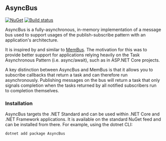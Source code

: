 ## AsyncBus

[![NuGet](https://img.shields.io/nuget/v/AsyncBus.svg)](https://www.nuget.org/packages/AsyncBus)
[![Build status](https://ci.appveyor.com/api/projects/status/cpqt8jse4hgfabsx?svg=true)](https://ci.appveyor.com/project/TAGC/asyncbus)

AsyncBus is a fully-asynchronous, in-memory implementation of a message bus used to support usages of the publish-subscribe pattern with an application's architecture.

It is inspired by and similar to [MemBus](https://github.com/flq/MemBus). The motivation for this was to provide better support for applications relying heavily on the Task Asynchronous Pattern (i.e. async/await), such as in ASP.NET Core projects.

A key distinction between AsyncBus and MemBus is that it allows you to subscribe callbacks that return a task and can therefore run asynchronously. Publishing messages on the bus will return a task that only signals completion when the tasks returned by all notified subscribers run to completion themselves.

### Installation

AsyncBus targets the .NET Standard and can be used within .NET Core and .NET Framework applications. It is available on the standard NuGet feed and can be installed from there. For example, using the dotnet CLI:

```
dotnet add package AsyncBus
```